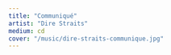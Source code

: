 ```yaml
---
title: "Communiqué"
artist: "Dire Straits"
medium: cd
cover: "/music/dire-straits-communique.jpg"
---
```

